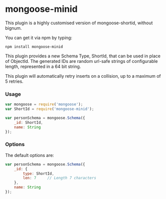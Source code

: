 mongoose-minid
================

This plugin is a highly customised version of mongoose-shortid, without bignum.

You can get it via npm by typing:

```npm
npm install mongoose-minid
```

This plugin provides a new Schema Type, ShortId, that can be used in place of ObjectId. The generated IDs are random url-safe strings of configurable length, represented in a 64 bit string.

This plugin will automatically retry inserts on a collision, up to a maximum of 5 retries.

### Usage

```javascript
var mongoose = require('mongoose');
var ShortId = require('mongoose-minid');

var personSchema = mongoose.Schema({
    _id: ShortId,
    name: String
});
```

### Options

The default options are:

```javascript
var personSchema = mongoose.Schema({
    _id: {
        type: ShortId,
        len: 7     // Length 7 characters
    },
    name: String
});
```
